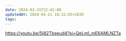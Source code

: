 ```yaml
---
date: 2024-03-31T22:41:00
updatedAt: 2024-04-21 18:32:05+2830
tags: 
---
```

https://youtu.be/5j82Tbseud4?si=QeLml_mE6AMLNZTa